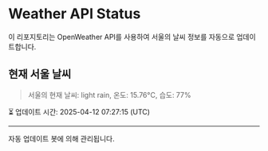 
# Weather API Status

이 리포지토리는 OpenWeather API를 사용하여 서울의 날씨 정보를 자동으로 업데이트합니다.

## 현재 서울 날씨
> 서울의 현재 날씨: light rain, 온도: 15.76°C, 습도: 77%

⏳ 업데이트 시간: 2025-04-12 07:27:15 (UTC)

---
자동 업데이트 봇에 의해 관리됩니다.
